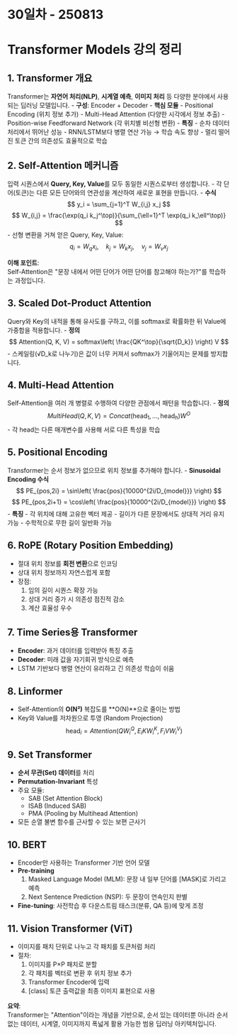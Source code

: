 # 30일차 - 250813

# Transformer Models 강의 정리

## 1. Transformer 개요

Transformer는 **자연어 처리(NLP)**, **시계열 예측**, **이미지 처리** 등
다양한 분야에서 사용되는 딥러닝 모델입니다. - **구성**: Encoder +
Decoder - **핵심 모듈** - Positional Encoding (위치 정보 추가) -
Multi-Head Attention (다양한 시각에서 정보 추출) - Position-wise
Feedforward Network (각 위치별 비선형 변환) - **특징** - 순차 데이터
처리에서 뛰어난 성능 - RNN/LSTM보다 병렬 연산 가능 → 학습 속도 향상 -
멀리 떨어진 토큰 간의 의존성도 효율적으로 학습


## 2. Self-Attention 메커니즘

입력 시퀀스에서 **Query, Key, Value**를 모두 동일한 시퀀스로부터
생성합니다. - 각 단어(토큰)는 다른 모든 단어와의 연관성을 계산하여
새로운 표현을 만듭니다. - **수식** $$
  y_i = \sum_{j=1}^T W_{i,j} x_j
  $$ $$
  W_{i,j} = \frac{\exp(q_i k_j^\top)}{\sum_{\ell=1}^T \exp(q_i k_\ell^\top)}
  $$ - 선형 변환을 거쳐 얻은 Query, Key, Value: $$
  q_i = W_q x_i,\quad k_j = W_k x_j,\quad v_j = W_v x_j
  $$

**이해 포인트**:\
Self-Attention은 "문장 내에서 어떤 단어가 어떤 단어를 참고해야
하는가?"를 학습하는 과정입니다.


## 3. Scaled Dot-Product Attention

Query와 Key의 내적을 통해 유사도를 구하고, 이를 softmax로 확률화한 뒤
Value에 가중합을 적용합니다. - **정의** $$
  Attention(Q, K, V) = softmax\left( \frac{QK^\top}{\sqrt{D_k}} \right) V
  $$ - 스케일링(√D_k로 나누기)은 값이 너무 커져서 softmax가 기울어지는
문제를 방지합니다.


## 4. Multi-Head Attention

Self-Attention을 여러 개 병렬로 수행하여 다양한 관점에서 패턴을
학습합니다. - **정의** $$
  MultiHead(Q, K, V) = Concat(\text{head}_1, \dots, \text{head}_h) W^O
  $$ - 각 head는 다른 매개변수를 사용해 서로 다른 특성을 학습


## 5. Positional Encoding

Transformer는 순서 정보가 없으므로 위치 정보를 추가해야 합니다. -
**Sinusoidal Encoding 수식** $$
  PE_{pos,2i} = \sin\left( \frac{pos}{10000^{2i/D_{model}}} \right)
  $$ $$
  PE_{pos,2i+1} = \cos\left( \frac{pos}{10000^{2i/D_{model}}} \right)
  $$ - **특징** - 각 위치에 대해 고유한 벡터 제공 - 길이가 다른
문장에서도 상대적 거리 유지 가능 - 수학적으로 무한 길이 일반화 가능


## 6. RoPE (Rotary Position Embedding)

-   절대 위치 정보를 **회전 변환**으로 인코딩
-   상대 위치 정보까지 자연스럽게 포함
-   장점:
    1.  임의 길이 시퀀스 확장 가능
    2.  상대 거리 증가 시 의존성 점진적 감소
    3.  계산 효율성 우수


## 7. Time Series용 Transformer

-   **Encoder**: 과거 데이터를 입력받아 특징 추출
-   **Decoder**: 미래 값을 자기회귀 방식으로 예측
-   LSTM 기반보다 병렬 연산이 유리하고 긴 의존성 학습이 쉬움


## 8. Linformer

-   Self-Attention의 **O(N²)** 복잡도를 **O(N)**으로 줄이는 방법
-   Key와 Value를 저차원으로 투영 (Random Projection) $$
    \text{head}_i = Attention(QW^Q_i, E_iKW^K_i, F_iVW^V_i)
    $$


## 9. Set Transformer

-   **순서 무관(Set) 데이터**를 처리
-   **Permutation-Invariant** 특성
-   주요 모듈:
    -   SAB (Set Attention Block)
    -   ISAB (Induced SAB)
    -   PMA (Pooling by Multihead Attention)
-   모든 순열 불변 함수를 근사할 수 있는 보편 근사기


## 10. BERT

-   Encoder만 사용하는 Transformer 기반 언어 모델
-   **Pre-training**
    1.  Masked Language Model (MLM): 문장 내 일부 단어를 \[MASK\]로
        가리고 예측
    2.  Next Sentence Prediction (NSP): 두 문장이 연속인지 판별
-   **Fine-tuning**: 사전학습 후 다운스트림 태스크(분류, QA 등)에 맞게
    조정


## 11. Vision Transformer (ViT)

-   이미지를 패치 단위로 나누고 각 패치를 토큰처럼 처리
-   절차:
    1.  이미지를 P×P 패치로 분할
    2.  각 패치를 벡터로 변환 후 위치 정보 추가
    3.  Transformer Encoder에 입력
    4.  \[class\] 토큰 출력값을 최종 이미지 표현으로 사용


**요약**:\
Transformer는 "Attention"이라는 개념을 기반으로, 순서 있는 데이터뿐
아니라 순서 없는 데이터, 시계열, 이미지까지 폭넓게 활용 가능한 범용
딥러닝 아키텍처입니다.
